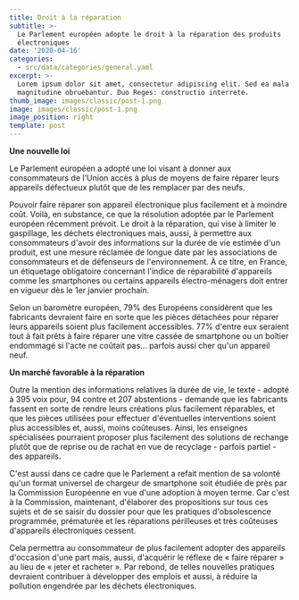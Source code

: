 ```yaml
---
title: Droit à la réparation
subtitle: >-
  Le Parlement européen adopte le droit à la réparation des produits
  électroniques
date: '2020-04-16'
categories:
  - src/data/categories/general.yaml
excerpt: >-
  Lorem ipsum dolor sit amet, consectetur adipiscing elit. Sed ea mala virtuti
  magnitudine obruebantur. Duo Reges: constructio interrete.
thumb_image: images/classic/post-1.png
image: images/classic/post-1.png
image_position: right
template: post
---
```

<p style='text-align: justify;'>

**Une nouvelle loi** </br>
	
Le Parlement européen a adopté une loi visant à donner aux consommateurs de l'Union accès à plus de moyens de faire réparer leurs appareils défectueux plutôt que de les remplacer par des neufs.

Pouvoir faire réparer son appareil électronique plus facilement et à moindre coût. Voilà, en substance, ce que la résolution adoptée par le Parlement européen récemment prévoit. Le droit à la réparation, qui vise à limiter le gaspillage, les déchets électroniques mais, aussi, à permettre aux consommateurs d'avoir des informations sur la durée de vie estimée d'un produit, est une mesure réclamée de longue date par les associations de consommateurs et de défenseurs de l'environnement.
À ce titre, en France, un étiquetage obligatoire concernant l'indice de réparabilité d'appareils comme les smartphones ou certains appareils électro-ménagers doit entrer en vigueur dès le 1er janvier prochain.

Selon un baromètre européen, 79% des Européens considèrent que les fabricants devraient faire en sorte que les pièces détachées pour réparer leurs appareils soient plus facilement accessibles. 77% d'entre eux seraient tout à fait prêts à faire réparer une vitre cassée de smartphone ou un boîtier endommagé si l'acte ne coûtait pas... parfois aussi cher qu'un appareil neuf.

**Un marché favorable à la réparation**

Outre la mention des informations relatives la durée de vie, le texte - adopté à 395 voix pour, 94 contre et 207 abstentions - demande que les fabricants fassent en sorte de rendre leurs créations plus facilement réparables, et que les pièces utilisées pour effectuer d'éventuelles interventions soient plus accessibles et, aussi, moins coûteuses.
Ainsi, les enseignes spécialisées pourraient proposer plus facilement des solutions de rechange plutôt que de reprise ou de rachat en vue de recyclage - parfois partiel - des appareils.

C'est aussi dans ce cadre que le Parlement a refait mention de sa volonté qu'un format universel de chargeur de smartphone soit étudiée de près par la Commission Européenne en vue d'une adoption à moyen terme. Car c'est à la Commission, maintenant, d'élaborer des propositions sur tous ces sujets et de se saisir du dossier pour que les pratiques d'obsolescence programmée, prématurée et les réparations périlleuses et très coûteuses d'appareils électroniques cessent.

Cela permettra au consommateur de plus facilement adopter des appareils d'occasion d'une part mais, aussi, d'acquérir le réflexe de « faire réparer » au lieu de « jeter et racheter ». Par rebond, de telles nouvelles pratiques devraient contribuer à développer des emplois et aussi, à réduire la pollution engendrée par les déchets électroniques.
</p>
